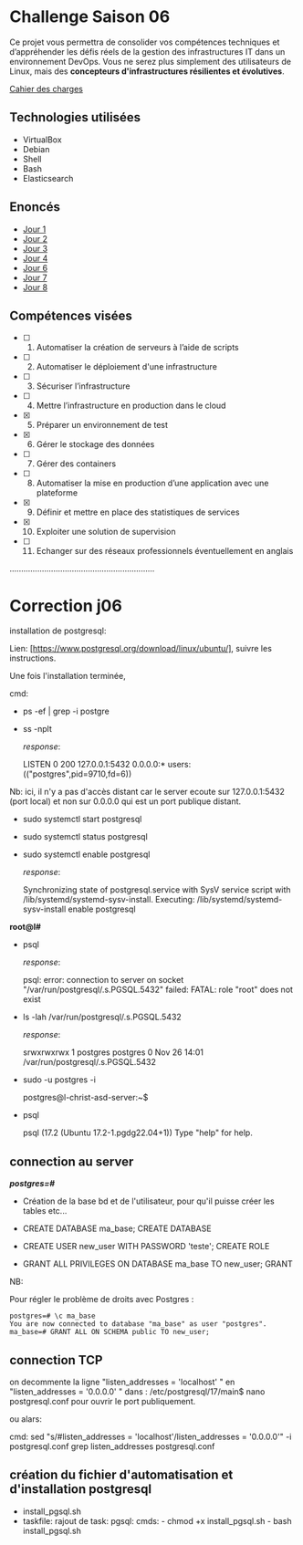 # Challenge Saison 06

Ce projet vous permettra de consolider vos compétences techniques et d’appréhender les défis réels de la gestion des infrastructures IT dans un environnement DevOps. Vous ne serez plus simplement des utilisateurs de Linux, mais des **concepteurs d'infrastructures résilientes et évolutives**.

[Cahier des charges](./CDC.md)

## Technologies utilisées

- VirtualBox
- Debian
- Shell
- Bash
- Elasticsearch

## Enoncés

- [Jour 1](./énoncés/J01.md)
- [Jour 2](./énoncés/J02.md)
- [Jour 3](./énoncés/J03.md)
- [Jour 4](./énoncés/J04.md)
- [Jour 6](./énoncés/J06.md)
- [Jour 7](./énoncés/J07.md)
- [Jour 8](./énoncés/J08.md)

## Compétences visées

- [ ] 1. Automatiser la création de serveurs à l’aide de scripts
- [ ] 2. Automatiser le déploiement d'une infrastructure
- [ ] 3. Sécuriser l’infrastructure
- [ ] 4. Mettre l’infrastructure en production dans le cloud
- [x] 5. Préparer un environnement de test
- [x] 6. Gérer le stockage des données
- [ ] 7. Gérer des containers
- [ ] 8. Automatiser la mise en production d’une application avec une plateforme
- [x] 9. Définir et mettre en place des statistiques de services
- [x] 10. Exploiter une solution de supervision
- [ ] 11. Echanger sur des réseaux professionnels éventuellement en anglais


...............................................................


# Correction j06

installation de postgresql:

Lien: [https://www.postgresql.org/download/linux/ubuntu/], suivre les instructions.

Une fois l'installation terminée,

cmd:

- ps -ef | grep -i postgre 

- ss -nplt

    *response*:

    LISTEN           0                200                             127.0.0.1:5432                            0.0.0.0:*               users:(("postgres",pid=9710,fd=6))

Nb: ici, il n'y a pas d'accès distant car le server ecoute sur 127.0.0.1:5432 (port local) et non sur 0.0.0.0 qui est un port publique distant.


- sudo systemctl start postgresql
- sudo systemctl status postgresql

- sudo systemctl enable postgresql

    *response*:
    
    Synchronizing state of postgresql.service with SysV service script with /lib/systemd/systemd-sysv-install.
    Executing: /lib/systemd/systemd-sysv-install enable postgresql


**root@l#** 

- psql

    *response*:

    psql: error: connection to server on socket "/var/run/postgresql/.s.PGSQL.5432" failed: FATAL:  role "root" does not exist

- ls -lah /var/run/postgresql/.s.PGSQL.5432
    
    *response*:

    srwxrwxrwx 1 postgres postgres 0 Nov 26 14:01 /var/run/postgresql/.s.PGSQL.5432

- sudo -u postgres -i

    postgres@l-christ-asd-server:~$

- psql

    psql (17.2 (Ubuntu 17.2-1.pgdg22.04+1))
    Type "help" for help.


## connection au server
***postgres=#*** 

* Création de la base bd et de l'utilisateur, pour qu'il puisse créer les tables etc...

- CREATE DATABASE ma_base;
    CREATE DATABASE

- CREATE USER new_user WITH PASSWORD 'teste';
    CREATE ROLE

- GRANT ALL PRIVILEGES ON DATABASE ma_base TO new_user;
    GRANT


NB:

Pour régler le problème de droits avec Postgres :

    postgres=# \c ma_base
    You are now connected to database "ma_base" as user "postgres".
    ma_base=# GRANT ALL ON SCHEMA public TO new_user;


## connection TCP

on decommente la ligne "listen_addresses = 'localhost' " en "listen_addresses = '0.0.0.0' " dans :
/etc/postgresql/17/main$ nano postgresql.conf  pour ouvrir le port publiquement.

ou alars:

cmd:
    sed "s/#listen_addresses = 'localhost'/listen_addresses = '0.0.0.0'" -i postgresql.conf
    grep listen_addresses postgresql.conf


## création du fichier d'automatisation et d'installation postgresql

- install_pgsql.sh
- taskfile:
    rajout de task:
        pgsql:
            cmds:
                - chmod +x install_pgsql.sh
                - bash install_pgsql.sh
